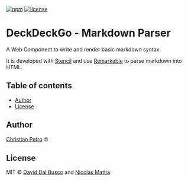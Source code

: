 [![npm][npm-badge]][npm-badge-url]
[![license][npm-license]][npm-license-url]

[npm-badge]: https://img.shields.io/npm/v/@deckdeckgo/markdown
[npm-badge-url]: https://www.npmjs.com/package/@deckdeckgo/markdown
[npm-license]: https://img.shields.io/npm/l/@deckdeckgo/markdown
[npm-license-url]: https://github.com/deckgo/deckdeckgo/blob/master/webcomponents/markdown/LICENSE

# DeckDeckGo - Markdown Parser

A Web Component to write and render basic markdown syntax.

It is developed with [Stencil](https://stenciljs.com) and use [Remarkable](https://github.com/jonschlinkert/remarkable) to parse markdown into HTML.

## Table of contents

- [Author](#author)
- [License](#license)

## Author

[Christian Petro](https://github.com/Christiak) 🤓

## License

MIT © [David Dal Busco](mailto:david.dalbusco@outlook.com) and [Nicolas Mattia](mailto:nicolas@nmattia.com)

[deckdeckgo]: https://deckdeckgo.com
